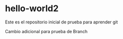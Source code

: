 # hello-world2
Este es el repositorio inicial de prueba para aprender git


Cambio adicional para prueba de Branch
